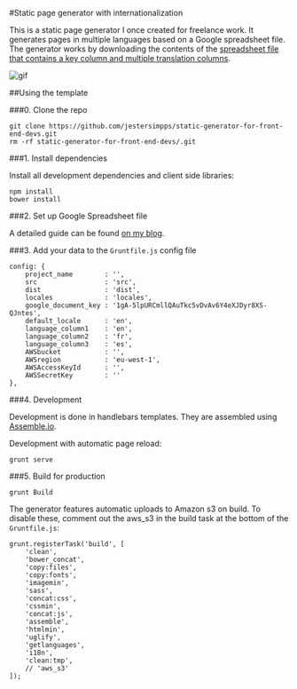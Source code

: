 #Static page generator with internationalization

This is a static page generator I once created for freelance work. It generates pages in multiple languages based on a Google spreadsheet file.
The generator works by downloading the contents of the [spreadsheet file that contains a key column and multiple translation columns](https://docs.google.com/spreadsheets/d/1gA-5lpURCmllQAuTkc5vDvAv6Y4eXJDyr8XS-QJntes/edit?usp=sharing).

![gif](http://g.recordit.co/eOspjX8z5S.gif)

##Using the template

###0. Clone the repo

```
git clone https://github.com/jestersimpps/static-generator-for-front-end-devs.git
rm -rf static-generator-for-front-end-devs/.git
```
###1. Install dependencies

Install all development dependencies and client side libraries:

```
npm install
bower install
```

###2. Set up Google Spreadsheet file

A detailed guide can be found [on my blog](http://jestersimpps.github.io/experimenting-with-google-spreadsheets-assemble-io-and-internationalisation/).

###3. Add your data to the `Gruntfile.js` config file

```
config: {
	project_name       	: '',
	src                	: 'src',
	dist               	: 'dist',
	locales            	: 'locales',
	google_document_key	: '1gA-5lpURCmllQAuTkc5vDvAv6Y4eXJDyr8XS-QJntes',
	default_locale     	: 'en',
	language_column1    : 'en',
	language_column2    : 'fr',
	language_column3    : 'es',
	AWSbucket          	: '',
	AWSregion          	: 'eu-west-1',
	AWSAccessKeyId     	: '',
	AWSSecretKey       	: ''
},
```

###4. Development

Development is done in handlebars templates. They are assembled using [Assemble.io](http://assemble.io).

Development with automatic page reload:
```
grunt serve
```

###5. Build for production


```
grunt Build
```

The generator features automatic uploads to Amazon s3 on build.
To disable these, comment out the aws_s3 in the build task at the bottom of the `Gruntfile.js`:

```
grunt.registerTask('build', [
	'clean',
	'bower_concat',
	'copy:files',
	'copy:fonts',
	'imagemin',
	'sass',
	'concat:css',
	'cssmin',
	'concat:js',
	'assemble',
	'htmlmin',
	'uglify',
	'getlanguages',
	'i18n',
	'clean:tmp',
	// 'aws_s3'
]);
```
